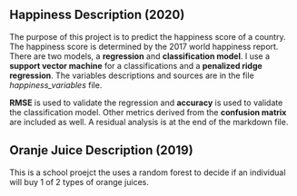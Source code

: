 ## Happiness Description (2020)
The purpose of this project is to predict the happiness score of a country. 
The happiness score is determined by the 2017 world happiness report. 
There are two models, a **regression** and **classification model**.
I use a **support vector machine** for a classifications and a **penalized ridge regression**.
The variables descriptions and sources are in the file *happiness_variables* file.


**RMSE** is used to validate the regression and **accuracy** is used to validate the classification model. 
Other metrics derived from the **confusion matrix** are included as well. 
A residual analysis is at the end of the markdown file.

## Oranje Juice Description (2019)
This is a school proejct the uses a random forest to decide if an individual will buy 1 of 2 types of orange juices.
